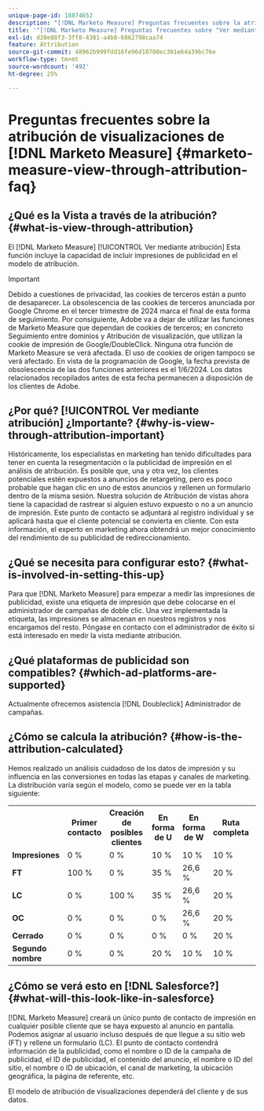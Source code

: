 ```yaml
---
unique-page-id: 18874652
description: "[!DNL Marketo Measure] Preguntas frecuentes sobre la atribución de visualización: [!DNL Marketo Measure]"
title: '"[!DNL Marketo Measure] Preguntas frecuentes sobre "Ver mediante atribución"'
exl-id: d20e88f3-3ff8-4381-a4b8-6862798caa74
feature: Attribution
source-git-commit: 48962b999fdd16fe96d18708ec301e64a39bc76e
workflow-type: tm+mt
source-wordcount: '492'
ht-degree: 25%

---
```


# Preguntas frecuentes sobre la atribución de visualizaciones de [!DNL Marketo Measure] {#marketo-measure-view-through-attribution-faq}

## ¿Qué es la Vista a través de la atribución? {#what-is-view-through-attribution}

El [!DNL Marketo Measure] [!UICONTROL Ver mediante atribución] Esta función incluye la capacidad de incluir impresiones de publicidad en el modelo de atribución.

>[!IMPORTANT]
>
>Debido a cuestiones de privacidad, las cookies de terceros están a punto de desaparecer. La obsolescencia de las cookies de terceros anunciada por Google Chrome en el tercer trimestre de 2024 marca el final de esta forma de seguimiento. Por consiguiente, Adobe va a dejar de utilizar las funciones de Marketo Measure que dependan de cookies de terceros; en concreto Seguimiento entre dominios y Atribución de visualización, que utilizan la cookie de impresión de Google/DoubleClick. Ninguna otra función de Marketo Measure se verá afectada. El uso de cookies de origen tampoco se verá afectado. En vista de la programación de Google, la fecha prevista de obsolescencia de las dos funciones anteriores es el 1/6/2024. Los datos relacionados recopilados antes de esta fecha permanecen a disposición de los clientes de Adobe.

## ¿Por qué? [!UICONTROL Ver mediante atribución] ¿Importante? {#why-is-view-through-attribution-important}

Históricamente, los especialistas en marketing han tenido dificultades para tener en cuenta la resegmentación o la publicidad de impresión en el análisis de atribución. Es posible que, una y otra vez, los clientes potenciales estén expuestos a anuncios de retargeting, pero es poco probable que hagan clic en uno de estos anuncios y rellenen un formulario dentro de la misma sesión. Nuestra solución de Atribución de vistas ahora tiene la capacidad de rastrear si alguien estuvo expuesto o no a un anuncio de impresión. Este punto de contacto se adjuntará al registro individual y se aplicará hasta que el cliente potencial se convierta en cliente. Con esta información, el experto en marketing ahora obtendrá un mejor conocimiento del rendimiento de su publicidad de redireccionamiento.

## ¿Qué se necesita para configurar esto? {#what-is-involved-in-setting-this-up}

Para que [!DNL Marketo Measure] para empezar a medir las impresiones de publicidad, existe una etiqueta de impresión que debe colocarse en el administrador de campañas de doble clic. Una vez implementada la etiqueta, las impresiones se almacenan en nuestros registros y nos encargamos del resto. Póngase en contacto con el administrador de éxito si está interesado en medir la vista mediante atribución.

## ¿Qué plataformas de publicidad son compatibles? {#which-ad-platforms-are-supported}

Actualmente ofrecemos asistencia [!DNL Doubleclick] Administrador de campañas.

## ¿Cómo se calcula la atribución? {#how-is-the-attribution-calculated}

Hemos realizado un análisis cuidadoso de los datos de impresión y su influencia en las conversiones en todas las etapas y canales de marketing. La distribución varía según el modelo, como se puede ver en la tabla siguiente:

<table> 
 <colgroup> 
  <col> 
  <col> 
  <col> 
  <col> 
  <col> 
  <col> 
  <col> 
 </colgroup> 
 <tbody> 
  <tr> 
   <th><br></th> 
   <th>Primer contacto</th> 
   <th>Creación de posibles clientes</th> 
   <th>En forma de U</th> 
   <th>En forma de W</th> 
   <th>Ruta completa</th> 
   <th>Modelo personalizado</th> 
  </tr> 
  <tr> 
   <td><strong>Impresiones</strong></td> 
   <td>0 %</td> 
   <td>0 %</td> 
   <td>10 %</td> 
   <td>10 %</td> 
   <td>10 %</td> 
   <td>Personalizado</td> 
  </tr> 
  <tr> 
   <td><strong>FT</strong></td> 
   <td>100 %</td> 
   <td>0 %</td> 
   <td>35 %</td> 
   <td>26,6 %</td> 
   <td>20 %</td> 
   <td>Personalizado</td> 
  </tr> 
  <tr> 
   <td><strong>LC</strong></td> 
   <td>0 %</td> 
   <td>100 %</td> 
   <td>35 %</td> 
   <td>26,6 %</td> 
   <td>20 %</td> 
   <td>Personalizado</td> 
  </tr> 
  <tr> 
   <td><strong>OC</strong></td> 
   <td>0 %</td> 
   <td>0 %</td> 
   <td>0 %</td> 
   <td>26,6 %</td> 
   <td>20 %</td> 
   <td>Personalizado</td> 
  </tr> 
  <tr> 
   <td><strong>Cerrado</strong></td> 
   <td>0 %</td> 
   <td>0 %</td> 
   <td>0 %</td> 
   <td>0 %</td> 
   <td>20 %</td> 
   <td>Personalizado</td> 
  </tr> 
  <tr> 
   <td><strong>Segundo nombre</strong></td> 
   <td>0 %</td> 
   <td>0 %</td> 
   <td>20 %</td> 
   <td>10 %</td> 
   <td>10 %</td> 
   <td>Personalizado</td> 
  </tr> 
 </tbody> 
</table>

## ¿Cómo se verá esto en [!DNL Salesforce?] {#what-will-this-look-like-in-salesforce}

[!DNL Marketo Measure] creará un único punto de contacto de impresión en cualquier posible cliente que se haya expuesto al anuncio en pantalla. Podemos asignar al usuario incluso después de que llegue a su sitio web (FT) y rellene un formulario (LC). El punto de contacto contendrá información de la publicidad, como el nombre o ID de la campaña de publicidad, el ID de publicidad, el contenido del anuncio, el nombre o ID del sitio, el nombre o ID de ubicación, el canal de marketing, la ubicación geográfica, la página de referente, etc.

El modelo de atribución de visualizaciones dependerá del cliente y de sus datos.
